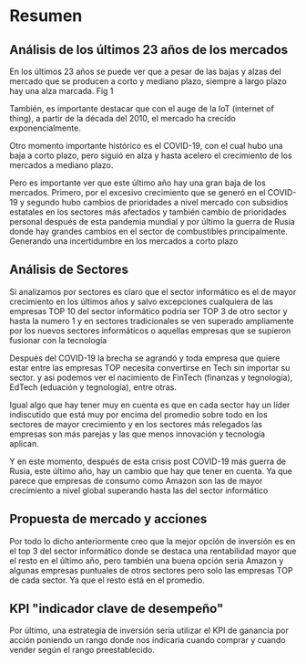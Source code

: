 # Resumen

## Análisis de los últimos 23 años de los mercados

En los últimos 23 años se puede ver que a pesar de las bajas y alzas del mercado que se producen a corto y mediano
plazo, siempre a largo plazo hay una alza marcada. Fig 1

También, es importante destacar que con el auge de la IoT (internet of thing), a partir de la década del 2010, el
mercado ha crecido exponencialmente.

Otro momento importante histórico es el COVID-19, con el cual hubo una baja a corto plazo, pero siguió en alza y hasta
acelero el crecimiento de los mercados a mediano plazo.

Pero es importante ver que este último año hay una gran baja de los mercados. Primero, por el excesivo crecimiento que
se generó en el COVID-19 y segundo hubo cambios de prioridades a nivel mercado con subsidios estatales en los sectores
más afectados y también cambio de prioridades personal después de esta pandemia mundial y por último la guerra de Rusia
donde hay grandes cambios en el sector de combustibles principalmente. Generando una incertidumbre en
los mercados a corto plazo

## Análisis de Sectores

Si analizamos por sectores es claro que el sector informático es el de mayor crecimiento en los últimos años y salvo
excepciones cualquiera de las empresas TOP 10 del sector informático podría ser TOP 3 de otro sector y hasta la numero 1
y en sectores tradicionales se ven superado ampliamente por los nuevos sectores informáticos o aquellas empresas que se
supieron fusionar con la tecnología

Después del COVID-19 la brecha se agrandó y toda empresa que quiere estar entre las empresas TOP necesita convertirse en
Tech sin importar su sector. y asi podemos ver el nacimiento de FinTech (finanzas y tegnología), EdTech (eduación y
tegnología), entre otras.

Igual algo que hay tener muy en cuenta es que en cada sector hay un líder indiscutido que está muy por encima del
promedio sobre todo en los sectores de mayor crecimiento y en los sectores más relegados las empresas son más parejas y
las que menos innovación y tecnología aplican.

Y en este momento, después de esta crisis post COVID-19 más guerra de Rusia, este último año, hay un cambio que hay que
tener en cuenta. Ya que parece que empresas de consumo como Amazon son las de mayor crecimiento a nivel global superando
hasta las del sector informático

## Propuesta de mercado y acciones

Por todo lo dicho anteriormente creo que la mejor opción de inversión es en el top 3 del sector informático donde se
destaca una rentabilidad mayor que el resto en el último año, pero también una buena opción seria Amazon y algunas
empresas puntuales de otros sectores pero solo las empresas TOP de cada sector. Ya que el resto está en el promedio.

## KPI "indicador clave de desempeño"

Por último, una estrategia de inversión sería utilizar el KPI de ganancia por acción poniendo un rango donde nos
indicaría cuando comprar y cuando vender según el rango preestablecido.


